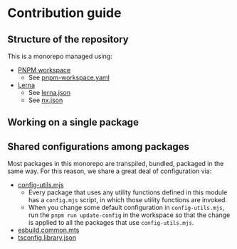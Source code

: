 # Contribution guide

## Structure of the repository

This is a monorepo managed using:

- [PNPM workspace](https://pnpm.io/workspaces)
  - See [pnpm-workspace.yaml](./pnpm-workspace.yaml)
- [Lerna](https://lerna.js.org/docs/introduction)
  - See [lerna.json](./lerna.json)
  - See [nx.json](./nx.json)

## Working on a single package

## Shared configurations among packages

Most packages in this monorepo are transpiled, bundled, packaged in the same way. For this reason, we share a great deal of configuration via:

- [config-utils.mjs](./packages/config-utils.mjs)
  - Every package that uses any utility functions defined in this module has a `config.mjs` script, in which those utility functions are invoked.
  - When you change some default configuration in `config-utils.mjs`, run the `pnpm run update-config` in the workspace so that the change is applied to all the packages that use `config-utils.mjs`.
- [esbuild.common.mts](./packages/esbuild.common.mts)
- [tsconfig.library.json](./packages/tsconfig.library.json)
